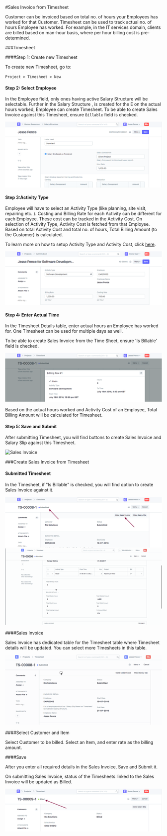 <!-- add-breadcrumbs -->
#Sales Invoice from Timesheet

Customer can be invoiced based on total no. of hours your Employees has worked for that Customer. Timesheet can be used to track actual no. of hours Employee has worked. For example, in the IT services domain, clients are billed based on man-hour basis, where per hour billing cost is pre-determined.

###Timesheet

####Step 1: Create new Timesheet

To create new Timesheet, go to:

`Project > Timesheet > New`

#### Step 2: Select Employee

In the Employee field, only ones having active Salary Structure will be selectable. Further in the Salary Structure , is created for the E on the actual hours worked, Employee can create Timesheet. To be able to create Sales Invoice against this Timesheet, ensure `Billable` field is checked.

<img class="screenshot" alt="Sales Invoice" src="../assets/timesheet/timesheet-salary-structure.png">

#### Step 3:Activity Type

Employee will have to select an Activity Type (like planning, site visit, repairing etc. ). Costing and Billing Rate for each Activity can be different for each Employee. These cost can be tracked in the Activity Cost. On selection of Activity Type, Activity Cost is fetched from that Employee. Based on total Activity Cost and total no. of hours, Total Billing Amount (to the Customer) is calculated.

To learn more on how to setup Activity Type and Activity Cost, click [here](/dokie/projects/articles/project-costing).

<img class="screenshot" alt="Sales Invoice" src="../assets/timesheet/timesheet-cost.png">

#### Step 4: Enter Actual Time

In the Timesheet Details table, enter actual hours an Employee has worked for. One Timesheet can be used for multiple days as well.

To be able to create Sales Invoice from the Time Sheet, ensure 'Is Billable' field is checked.

<img class="screenshot" alt="Sales Invoice" src="../assets//timesheet/timesheet-billable.png">

Based on the actual hours worked and Activity Cost of an Employee, Total Billing Amount will be calculated for Timesheet.

#### Step 5: Save and Submit

After submitting Timesheet, you will find buttons to create Sales Invoice and Salary Slip against this Timesheet.

<img class="screenshot" alt="Sales Invoice" src="/docs/assets//img/project/timesheet/timesheet-total.png">

###Create Sales Invoice from Timesheet

#### Submitted Timesheet

In the Timesheet, if "Is Billable" is checked, you will find option to create Sales Invoice against it.

<img class="screenshot" alt="Sales Invoice" src="../assets/timesheet/timesheet-invoice-1.png">

<img class="screenshot" alt="Sales Invoice timesheet" src="../assets/timesheet/make_invoice_from_timesheet.gif">

####Sales Invoice

Sales Invoice has dedicated table for the Timesheet table where Timesheet details will be updated. You can select more Timesheets in this table.

<img class="screenshot" alt="Sales Invoice" src="../assets/timesheet/timesheet-to-invoice.gif">


####Select Customer and Item

Select Customer to be billed. Select an Item, and enter rate as the billing amount.

####Save

After you enter all required details in the Sales Invoice, Save and Submit it.

On submitting Sales Invoice, status of the Timesheets linked to the Sales Invoice will be updated as Billed.

<img class="screenshot" alt="Sales Invoice" src="../assets/timesheet/timesheet-billed.png">
